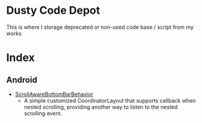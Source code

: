 # Dusty Code Depot
This is where I storage deprecated or non-used code base / script from my works

# Index
## Android 
- [ScrollAwareBottomBarBehavior](https://github.com/crazyma/Dusty-Code-Depot/blob/main/android/ScrollAwareBottomBarBehavior.kt)
  - A simple customized CoordinatorLayout that supports callback when nested scrolling, providing another way to listen to the nested scrolling event.
